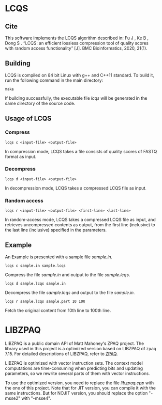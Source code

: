 # LCQS

## Cite

This software implements the LCQS algorithm described in: Fu J , Ke B , Dong S . “LCQS: an efficient lossless compression tool of quality scores with random access functionality” [J]. BMC Bioinformatics, 2020, 21(1).

## Building

LCQS is compiled on 64 bit Linux with g++ and C++11 standard. To build it, run the following command in the main directory:

    make

If building successfully, the executable file _lcqs_ will be generated in the same directory of the source code.

## Usage of LCQS

### Compress

    lcqs c <input-file> <output-file>

In compression mode, LCQS takes a file consists of quality scores of FASTQ format as input.

### Decompress

    lcqs d <input-file> <output-file>

In decompression mode, LCQS takes a compressed LCQS file as input.

### Random access

    lcqs r <input-file> <output-file> <first-line> <last-line>

In random-access mode, LCQS takes a compressed LCQS file as input, and retrieves uncompressed contents as output, from the first line (inclusive) to the last line (inclusive) specified in the parameters.

## Example

An Example is presented with a sample file _sample.in_.

    lcqs c sample.in sample.lcqs

Compress the file _sample.in_ and output to the file _sample.lcqs_.

    lcqs d sample.lcqs sample.in

Decompress the file _sample.lcqs_ and output to the file _sample.in_.

    lcqs r sample.lcqs sample.part 10 100

Fetch the original content from 10th line to 100th line.

# LIBZPAQ

LIBZPAQ is a public domain API of Matt Mahoney's ZPAQ project. The library used in this project is a optimized version based on LIBZPAQ of zpaq 7.15. For detailed descriptions of LIBZPAQ, refer to [ZPAQ](http://mattmahoney.net/dc/zpaq.html).

LIBZPAQ is optimized with vector instruction sets. The context model computations are time-consuming when predicting bits and updating parameters, so we rewrite several parts of them with vector instructions.

To use the optimized version, you need to replace the file _libzpaq.cpp_ with the one of this project. Note that for JIT version, you can compile it with the same instructions. But for NOJIT version, you should replace the option "-msse2" with "-msse4".

